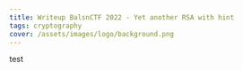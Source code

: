 ```yaml
---
title: Writeup BalsnCTF 2022 - Yet another RSA with hint
tags: cryptography
cover: /assets/images/logo/background.png
---
```



test